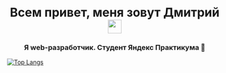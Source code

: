 <h1 align="center">Всем привет, меня зовут Дмитрий
<img src="https://github.com/blackcater/blackcater/raw/main/images/Hi.gif" height="32"/></h1>
<h3 align="center">Я web-разработчик. Студент Яндекс Практикума 🖤</h3>

[![Top Langs](https://github-readme-stats.vercel.app/api/top-langs/?username=kochetkov1&layout=compact)](https://github.com/anuraghazra/github-readme-stats)
